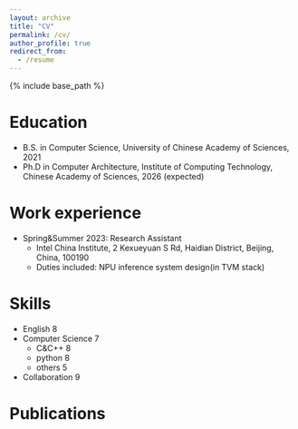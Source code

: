```yaml
---
layout: archive
title: "CV"
permalink: /cv/
author_profile: true
redirect_from:
  - /resume
---
```


{% include base_path %}

Education
======
* B.S. in Computer Science, University of Chinese Academy of Sciences, 2021
* Ph.D in Computer Architecture, Institute of Computing Technology, Chinese Academy of Sciences, 2026 (expected)

Work experience
======
* Spring&Summer 2023: Research Assistant
  * Intel China Institute, 2 Kexueyuan S Rd, Haidian District, Beijing, China, 100190
  * Duties included: NPU inference system design(in TVM stack)
  
Skills
======

* English 8
* Computer Science 7
  * C&C++ 8
  * python 8
  * others 5
* Collaboration 9

Publications
======
  <!-- <ul>{% for post in site.publications %}
    {% include archive-single-cv.html %}
  {% endfor %}</ul> -->
